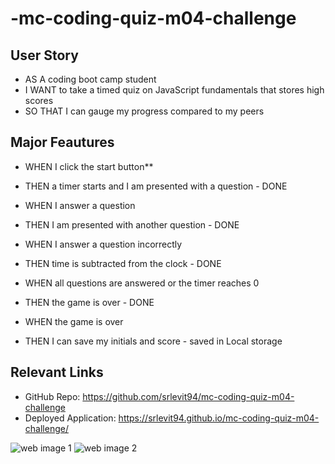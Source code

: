 # -mc-coding-quiz-m04-challenge

## User Story
- AS A coding boot camp student
- I WANT to take a timed quiz on JavaScript fundamentals that stores high scores
- SO THAT I can gauge my progress compared to my peers

## Major Feautures
- WHEN I click the start button**
- THEN a timer starts and I am presented with a question - DONE

- WHEN I answer a question
- THEN I am presented with another question - DONE

- WHEN I answer a question incorrectly
- THEN time is subtracted from the clock - DONE

- WHEN all questions are answered or the timer reaches 0
- THEN the game is over - DONE

- WHEN the game is over
- THEN I can save my initials and score - saved in Local storage


## Relevant Links
- GitHub Repo: https://github.com/srlevit94/mc-coding-quiz-m04-challenge
- Deployed Application: https://srlevit94.github.io/mc-coding-quiz-m04-challenge/

![web image 1](https://github.com/srlevit94/mc-coding-quiz-m04-challenge/blob/a3f27598f743f846601541300e03deb12a402e0f/Coding%20Quiz%20-%20Q%20Page.png)
![web image 2](https://github.com/srlevit94/mc-coding-quiz-m04-challenge/blob/a3f27598f743f846601541300e03deb12a402e0f/Coding%20Quiz%20-%20Result%20Page.png)
